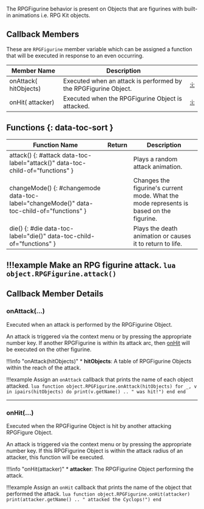 The RPGFigurine behavior is present on Objects that are figurines with built-in animations i.e. RPG Kit objects.

## Callback Members

These are `RPGFigurine` member variable which can be assigned a function that will be executed in response to an even
occurring.

Member Name | Description | &nbsp;
-- | -- | --
onAttack([<span class="tag tab"></span>](../types.md) hitObjects) | Executed when an attack is performed by the RPGFigurine Object. | [:i:](#onattack)
onHit([<span class="tag obj"></span>](../types.md) attacker) | Executed when the RPGFigurine Object is attacked. | [:i:](#onattack)

## Functions {: data-toc-sort }

Function Name | Return | Description
-- | -- | --
attack() {: #attack data-toc-label="attack()" data-toc-child-of="functions" } | [<span class="ret boo"></span>](../types.md) | Plays a random attack animation.
changeMode() {: #changemode data-toc-label="changeMode()" data-toc-child-of="functions" } | [<span class="ret boo"></span>](../types.md) | Changes the figurine's current mode. What the mode represents is based on the figurine.
die() {: #die data-toc-label="die()" data-toc-child-of="functions" } | [<span class="ret boo"></span>](../types.md) | Plays the death animation or causes it to return to life.

!!!example
    Make an RPG figurine attack.
    ```lua
    object.RPGFigurine.attack()
    ```
---

## Callback Member Details

### onAttack(...)

Executed when an attack is performed by the RPGFigurine Object.

An attack is triggered via the context menu or by pressing the appropriate number key. If another RPGFigurine is within
its attack arc, then [onHit](#onhit) will be executed on the other figurine.

!!!info "onAttack(hitObjects)"
    * [<span class="tag tab"></span>](../types.md) **hitObjects**: A table of RPGFigurine Objects within the reach of the attack.

!!!example
    Assign an `onAttack` callback that prints the name of each object attacked.
    ```lua
    function object.RPGFigurine.onAttack(hitObjects)
        for _, v in ipairs(hitObjects) do
            print(v.getName() .. " was hit!")
        end
    end
    ```

---


### onHit(...)

Executed when the RPGFigurine Object is hit by another attacking RPGFigure Object.

An attack is triggered via the context menu or by pressing the appropriate number key. If this RPGFigurine Object is
within the attack radius of an attacker, this function will be executed.

!!!info "onHit(attacker)"
    * [<span class="tag obj"></span>](../types.md) **attacker**: The RPGFigurine Object performing the attack.

!!!example
    Assign an `onHit` callback that prints the name of the object that performed the attack.
    ```lua
    function object.RPGFigurine.onHit(attacker)
        print(attacker.getName() .. " attacked the Cyclops!")
    end
    ```

